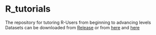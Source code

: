 # R_tutorials
The repository for tutoring R-Users from beginning to advancing levels
Datasets can be downloaded from [Release](https://github.com/linhduongtuan/R_tutorials/releases/tag/v0.1) or from [here](https://www.kaggle.com/raenish/cheatsheet-70-ggplot-charts) and [here](https://www.kaggle.com/parulpandey/palmer-archipelago-antarctica-penguin-data)

